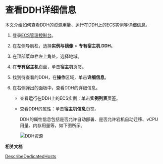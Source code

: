 # 查看DDH详细信息

本文介绍如何查看DDH的资源用量、运行在DDH上的ECS实例等详细信息。

1.  登录[ECS管理控制台](https://ecs.console.aliyun.com)。

2.  在左侧导航栏，选择**实例与镜像** \> **专有宿主机 DDH**。

3.  在顶部菜单栏左上角处，选择地域。

4.  在**专有宿主机**页面，单击**宿主机**页签。

5.  找到待查看的DDH，在**操作**区域，单击**详细信息**。

6.  在右侧弹出的面板中，查看DDH的详细信息。

    -   查看运行在DDH上的ECS实例：单击**实例列表**页签。
    -   查看DDH的属性：单击**宿主机信息**页签。

        DDH的属性信息包括是否允许自动部署、是否允许宕机自动迁移、vCPU用量、内存用量等，如下图所示。

        ![DDH资源](https://static-aliyun-doc.oss-accelerate.aliyuncs.com/assets/img/zh-CN/5453018061/p54198.png)


**相关文档**  


[DescribeDedicatedHosts](/intl.zh-CN/API参考/专有宿主机/DescribeDedicatedHosts.md)

